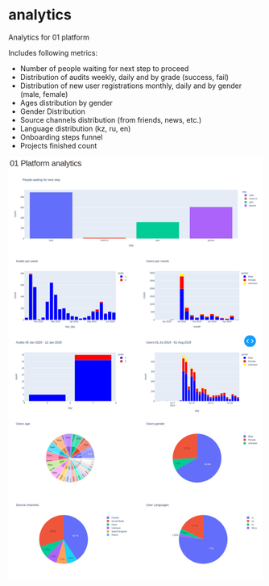 # analytics

Analytics for 01 platform

Includes following metrics:
- Number of people waiting for next step to proceed
- Distribution of audits weekly, daily and by grade (success, fail)
- Distribution of new user registrations monthly, daily and by gender (male, female)
- Ages distribution by gender
- Gender Distribution
- Source channels distribution (from friends, news, etc.)
- Language distribution (kz, ru, en)
- Onboarding steps funnel
- Projects finished count

![alt text](https://github.com/alem-01/analytics/raw/master/assets/dash.png "Platform")